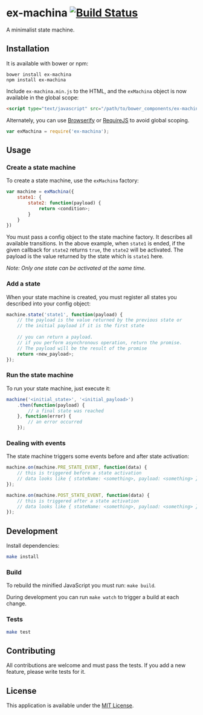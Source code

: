 # ex-machina [![Build Status](https://travis-ci.org/RobinBressan/ex-machina.svg?branch=master)](https://travis-ci.org/RobinBressan/ex-machina)

A minimalist state machine.

## Installation

It is available with bower or npm:

```
bower install ex-machina
npm install ex-machina
```

Include `ex-machina.min.js` to the HTML, and the `exMachina` object is now available in the global scope:

```html
<script type="text/javascript" src="/path/to/bower_components/ex-machina/dist/ex-machina.min.js"></script>
```

Alternately, you can use [Browserify](http://browserify.org/) or [RequireJS](http://requirejs.org/) to avoid global scoping.

```js
var exMachina = require('ex-machina');
```

## Usage

### Create a state machine

To create a state machine, use the `exMachina` factory:

```js
var machine = exMachina({
    state1: {
        state2: function(payload) {
            return <condition>;
        }
    }
})
```

You must pass a config object to the state machine factory. It describes all available transitions. In the above example, when `state1` is ended, if the given callback for `state2` returns `true`, the `state2` will be activated. The payload is the value returned by the state which is `state1` here.

*Note: Only one state can be activated at the same time.*

### Add a state

When your state machine is created, you must register all states you described into your config object:

```js
machine.state('state1', function(payload) {
    // the payload is the value returned by the previous state or 
    // the initial payload if it is the first state
    
    // you can return a payload.
    // if you perform asynchronous operation, return the promise.
    // The payload will be the result of the promise
    return <new_payload>;
});
```

### Run the state machine

To run your state machine, just execute it:

```js
machine('<initial_state>', '<initial_payload>')
    .then(function(payload) {
        // a final state was reached
    }, function(error) {
        // an error occurred
    });

```

### Dealing with events

The state machine triggers some events before and after state activation:

```js
machine.on(machine.PRE_STATE_EVENT, function(data) {
    // this is triggered before a state activation
    // data looks like { stateName: <something>, payload: <something> }
});

machine.on(machine.POST_STATE_EVENT, function(data) {
    // this is triggered after a state activation
    // data looks like { stateName: <something>, payload: <something> }
});
```

## Development

Install dependencies:

```sh
make install
```

### Build

To rebuild the minified JavaScript you must run: `make build`.

During development you can run `make watch` to trigger a build at each change.

### Tests

```sh
make test
```

## Contributing

All contributions are welcome and must pass the tests. If you add a new feature, please write tests for it.

## License

This application is available under the [MIT License](https://github.com/RobinBressan/ex-machina/blob/master/LICENSE).
